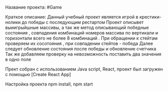 Название проекта: #Game

Краткое описание: Данный учебный проект является игрой в крестики-нолики до победы с последующим рестартом 
Проект описывет выиигрыйшные массивы, а так же метод описывающий победные состояния , совпадения комбинаций номеров массива по вертикали и горизонтали
всего не более 8 комбинаций . При обращении к стейтам проверяем их сосотояния , при совпадении стейтов - победа
Далее следует обновление состояния после победы и обновление счетчика
Так же добавляем проверку на невозможность поставить два значения в одно поле

Прект собран с использованием Java script, React, проект был загружен с помощью [Create React App]

Настройка проекта npm install, npm start
